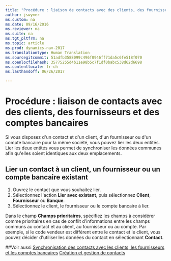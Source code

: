 ```yaml
---
title: "Procédure : liaison de contacts avec des clients, des fournisseurs et des comptes bancaires"
author: jswymer
ms.custom: na
ms.date: 09/16/2016
ms.reviewer: na
ms.suite: na
ms.tgt_pltfrm: na
ms.topic: article
ms.prod: dynamics-nav-2017
ms.translationtype: Human Translation
ms.sourcegitcommit: 51adfb3588099c496f0946ff71da5c6fe518f070
ms.openlocfilehash: 35775255d4b11e98b5c7f1df0babc538d62d6698
ms.contentlocale: fr-ch
ms.lasthandoff: 06/26/2017

---
```

# <a name="how-to-link-contacts-with-customers-vendors-and-bank-accounts"></a>Procédure : liaison de contacts avec des clients, des fournisseurs et des comptes bancaires
Si vous disposez d'un contact et d'un client, d'un fournisseur ou d'un compte bancaire pour la même société, vous pouvez lier les deux entités. Lier les deux entités vous permet de synchroniser les données communes afin qu'elles soient identiques aux deux emplacements.

## <a name="link-a-contact-to-an-existing-customer-vendor-or-bank-account"></a>Lier un contact à un client, un fournisseur ou un compte bancaire existant
1. Ouvrez le contact que vous souhaitez lier.
2. Sélectionnez l'action **Lier avec existant**, puis sélectionnez **Client**, **Fournisseur** ou **Banque**.
3. Sélectionnez le client, le fournisseur ou le compte bancaire à lier.

 Dans le champ **Champs prioritaires**, spécifiez les champs à considérer comme prioritaires en cas de conflit d'informations entre les champs communs au contact et au client, au fournisseur ou au compte. Par exemple, si le code vendeur est différent entre le contact et le client, vous pouvez décider d'utiliser les données du contact en sélectionnant **Contact**.


##<a name="see-also"></a>Voir aussi
[Synchronisation des contacts avec les clients, les fournisseurs et les comptes bancaires](marketing-synchronize-contacts-customers-vendors-bank-accounts.md)
[Création et gestion de contacts](marketing-contacts.md)  

